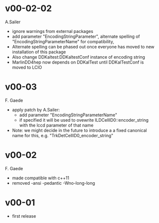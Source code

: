 # v00-02-02

A.Sailer
- ignore warnings from external packages
- add parameter "EncodingStringParameter", alternate spelling of "EncodingStringParameterName" for compatibility, 
- Alternate spelling can be phased out once everyone has moved to new installation of this package
- Also change DDKaltest:DDKaltestConf instance of encoding string
- MarlinDD4hep now depends on DDKalTest until DDKalTestConf is moved to LCIO

# v00-03
F. Gaede
- apply patch by A.Sailer:
  - add parameter "EncodingStringParameterName" 
  - if specified it will be used to ovewrite ILDCellID0::encoder_string with the lccd parameter of that name
- Note: we might decide in the future to introduce a a fixed canonical name for this, e.g. "TrkDetCellID0_encoder_string" 
 
# v00-02
F. Gaede
- made compatible with c++11
- removed -ansi -pedantic -Wno-long-long

# v00-01
- first release 
